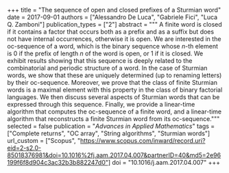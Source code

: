 +++
title = "The sequence of open and closed prefixes of a Sturmian word"
date = 2017-09-01
authors = ["Alessandro De Luca", "Gabriele Fici", "Luca Q. Zamboni"]
publication_types = ["2"]
abstract = """
A finite word is closed if it contains a factor that occurs both as a prefix and
as a suffix but does not have internal occurrences, otherwise it is open. We are
interested in the oc-sequence of a word, which is the binary sequence whose
*n*-th element is 0 if the prefix of length *n* of the word is open, or 1 if it
is closed. We exhibit results showing that this sequence is deeply related to
the combinatorial and periodic structure of a word. In the case of Sturmian
words, we show that these are uniquely determined (up to renaming letters) by
their oc-sequence. Moreover, we prove that the class of finite Sturmian words is
a maximal element with this property in the class of binary factorial languages.
We then discuss several aspects of Sturmian words that can be expressed through
this sequence. Finally, we provide a linear-time algorithm that computes the
oc-sequence of a finite word, and a linear-time algorithm that reconstructs a
finite Sturmian word from its oc-sequence."""
selected = false
publication = "*Advances in Applied Mathematics*"
tags = ["Complete returns", "OC array", "String algorithms", "Sturmian words"]
url_custom = ["Scopus", "https://www.scopus.com/inward/record.uri?eid=2-s2.0-85018376981&doi=10.1016%2fj.aam.2017.04.007&partnerID=40&md5=2e96199f6f8d904c3ac32b3b882247d0"]
doi = "10.1016/j.aam.2017.04.007"
+++
